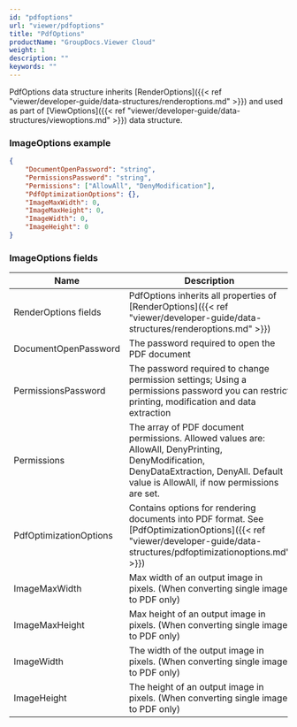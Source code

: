 ```yaml
---
id: "pdfoptions"
url: "viewer/pdfoptions"
title: "PdfOptions"
productName: "GroupDocs.Viewer Cloud"
weight: 1
description: ""
keywords: ""
---
```


PdfOptions data structure inherits [RenderOptions]({{< ref "viewer/developer-guide/data-structures/renderoptions.md" >}}) and used as part of [ViewOptions]({{< ref "viewer/developer-guide/data-structures/viewoptions.md" >}}) data structure.

### ImageOptions example

```json
{
    "DocumentOpenPassword": "string",
    "PermissionsPassword": "string",
    "Permissions": ["AllowAll", "DenyModification"],
    "PdfOptimizationOptions": {},
    "ImageMaxWidth": 0,
    "ImageMaxHeight": 0,
    "ImageWidth": 0,
    "ImageHeight": 0
}
```

### ImageOptions fields

|Name|Description
|---|---
|RenderOptions fields|PdfOptions inherits all properties of [RenderOptions]({{< ref "viewer/developer-guide/data-structures/renderoptions.md" >}})
|DocumentOpenPassword|The password required to open the PDF document
|PermissionsPassword|The password required to change permission settings; Using a permissions password you can restrict printing, modification and data extraction
|Permissions|The array of PDF document permissions. Allowed values are: AllowAll, DenyPrinting, DenyModification, DenyDataExtraction, DenyAll. Default value is AllowAll, if now permissions are set.
|PdfOptimizationOptions|Contains options for rendering documents into PDF format. See [PdfOptimizationOptions]({{< ref "viewer/developer-guide/data-structures/pdfoptimizationoptions.md" >}})
|ImageMaxWidth|Max width of an output image in pixels. (When converting single image to PDF only)
|ImageMaxHeight|Max height of an output image in pixels. (When converting single image to PDF only)
|ImageWidth|The width of the output image in pixels. (When converting single image to PDF only)
|ImageHeight|The height of an output image in pixels. (When converting single image to PDF only)
